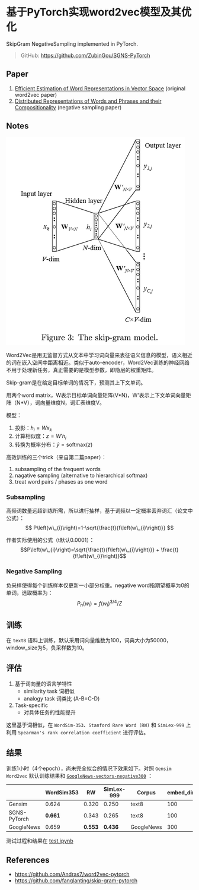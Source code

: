 # 基于PyTorch实现word2vec模型及其优化


SkipGram NegativeSampling implemented in PyTorch.

> GitHub: https://github.com/ZubinGou/SGNS-PyTorch

## Paper
1. [Efficient Estimation of Word Representations in Vector Space](http://arxiv.org/pdf/1301.3781.pdf) (original word2vec paper)
2. [Distributed Representations of Words and Phrases and their Compositionality](http://papers.nips.cc/paper/5021-distributed-representations-of-words-and-phrases-and-their-compositionality.pdf) (negative sampling paper)

## Notes
![skip-gram.png](../resources/117fc4e48d744d729870aa5bca14d299.png)

Word2Vec是用无监督方式从文本中学习词向量来表征语义信息的模型，语义相近的词在嵌入空间中距离相近。类似于auto-encoder，Word2Vec训练的神经网络不用于处理新任务，真正需要的是模型参数，即隐层的权重矩阵。

Skip-gram是在给定目标单词的情况下，预测其上下文单词。

用两个word matrix，W表示目标单词向量矩阵(V\*N)，W'表示上下文单词向量矩阵（N\*V），词向量维度N，词汇表维度V。

模型：
1. 投影：$h_i=Wx_k$
2. 计算相似度：$z=W'h_i$
3. 转换为概率分布：$\hat y=\text{softmax}(z)$

高效训练的三个trick（来自第二篇paper）：
1. subsampling of the frequent words
2. nagative sampling (alternative to hierarchical softmax)
3. treat word pairs / phases as one word

### Subsampling
高频词数量远超训练所需，所以进行抽样，基于词频以一定概率丢弃词汇（论文中公式）：
$$
P\left(w\_{i}\right)=1-\sqrt{\frac{t}{f\left(w\_{i}\right)}}
$$

作者实际使用的公式（t默认0.0001）：
$$P\left(w\_{i}\right)=\sqrt{\frac{t}{f\left(w\_{i}\right)}} + \frac{t}{f\left(w\_{i}\right)}$$

### Negative Sampling
负采样使得每个训练样本仅更新一小部分权重。negative word指期望概率为0的单词，选取概率为：
$$
P_n(w_i)=f(w_i)^{3 / 4} / Z
$$

## 训练
在 `text8` 语料上训练，默认采用词向量维数为100，词典大小为50000，window_size为5，负采样数为10。

## 评估
1. 基于词向量的语言学特性
    - similarity task 词相似
    - analogy task 词类比 (A-B=C-D)
2. Task-specific
    - 对具体任务的性能提升

这里基于词相似，在 `WordSim-353`、`Stanford Rare Word (RW)` 和 `SimLex-999` 上利用 `Spearman's rank correlation coefficient` 进行评估。

## 结果
训练1小时（4个epoch），尚未完全拟合的情况下效果如下。对照 `Gensim Word2vec` 默认训练结果和 [`GoogleNews-vectors-negative300`](https://code.google.com/archive/p/word2vec/) ：

|              | WordSim353 | RW           | SimLex-999 | Corpus     | embed_dim | vocab_size | Time |
|--------------|------------|--------------|------------|------------|-----------|------------|------|
| Gensim       | 0.624      | 0.320        | 0.250      | text8      | 100       | 71290      | 1min |
| SGNS-PyTorch | **0.661**      | 0.343        | 0.265      | text8      | 100       | 50000      | 1h   |
| GoogleNews   | 0.659      | **0.553**        | **0.436**      | GoogleNews | 300       | 3000000    | -    |

测试过程和结果在 [test.ipynb](https://github.com/ZubinGou/SGNS-PyTorch/blob/main/test.ipynb)

## References
- https://github.com/Andras7/word2vec-pytorch
- https://github.com/fanglanting/skip-gram-pytorch

